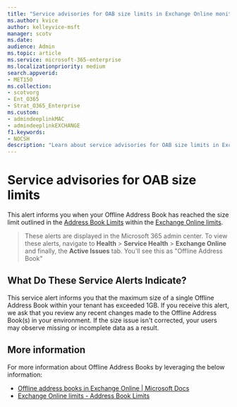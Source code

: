 ```yaml
---
title: "Service advisories for OAB size limits in Exchange Online monitoring"
ms.author: kvice
author: kelleyvice-msft
manager: scotv
ms.date: 
audience: Admin
ms.topic: article
ms.service: microsoft-365-enterprise
ms.localizationpriority: medium
search.appverid:
- MET150
ms.collection:
- scotvorg
- Ent_O365
- Strat_O365_Enterprise
ms.custom: 
- admindeeplinkMAC
- admindeeplinkEXCHANGE
f1.keywords:
- NOCSH
description: "Learn about service advisories for OAB size limits in Exchange Online monitoring."
---
```


# Service advisories for OAB size limits

This alert informs you when your Offline Address Book has reached the size limit outlined in the [Address Book
Limits](/office365/servicedescriptions/exchange-online-service-description/exchange-online-limits#address-book-limits)
within the [Exchange Online limits](/office365/servicedescriptions/exchange-online-service-description/exchange-online-limits#address-book-limits).

>These alerts are displayed in the Microsoft 365 admin center. To view these alerts, navigate to **Health** \> **Service Health** \> **Exchange Online** and finally, the **Active Issues** tab. You'll see this as "Offline Address Book"

## What Do These Service Alerts Indicate?

This service alert informs you that the maximum size of a single Offline Address Book within your tenant has exceeded 1GB. If you receive this alert, we ask that you review any recent changes made to the Offline Address Book(s) in your environment. If the size issue isn't corrected, your users may observe missing or incomplete data as a result.

## More information

For more information about Offline Address Books by leveraging the below information:

- [Offline address books in Exchange Online \| Microsoft Docs](/exchange/address-books/offline-address-books/offline-address-books)
- [Exchange Online limits - Address Book Limits](/office365/servicedescriptions/exchange-online-service-description/exchange-online-limits#address-book-limits)
